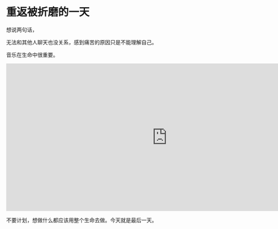 ﻿# 重返被折磨的一天

想说两句话，

无法和其他人聊天也没关系，感到痛苦的原因只是不能理解自己。

音乐在生命中很重要。

<iframe style="display: block; margin: auto;" width="865" height="399" src="https://www.youtube.com/embed/S32A68Zm6KY" frameborder="0" allow="autoplay; encrypted-media" allowfullscreen></iframe>

不要计划，想做什么都应该用整个生命去做。今天就是最后一天。
